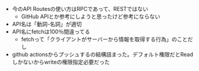 - 今のAPI Routesの使い方はRPCであって、RESTではない
    - GitHub APIとか参考にしようと思ったけど参考にならない
- API名は「動詞-名詞」が適切
- API名にfetchは100％間違ってる
    - fetchって「クライアントがサーバーから情報を取得する行為」のことだし
- github actionsからプッシュするの結構詰まった。デフォルト権限だとReadしかないからwriteの権限指定必要だった

